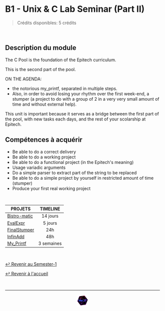 # B1 - Unix & C Lab Seminar  (Part II)

> Crédits disponibles: 5 crédits
<br>

## Description du module
The C Pool is the foundation of the Epitech curriculum.

This is the second part of the pool.

ON THE AGENDA:
- the notorious my_printf, separated in multiple steps.
- Also, in order to avoid losing your rhythm over the first week-end, a stumper (a project to do with a group of 2 in a very very small amount of time and without external help).

This unit is important because it serves as a bridge between the first part of the pool, with new tasks each days, and the rest of your scolarship at Epitech.

## Compétences à acquérir
- Be able to do a correct delivery
- Be able to do a working project
- Be able to do a functional project (in the Epitech's meaning)
- Usage variadic arguments
- Do a simple parser to extract part of the string to be replaced
- Be able to do a simple project by yourself in restricted amount of time (stumper)
- Produce your first real working project
<br>


<table align="center">
    <thead>
        <tr>
            <th>PROJETS</th>
            <th>TIMELINE</th>
        </tr>
    </thead>
    <tbody>
        <tr>
            <td><a href="https://github.com/Studio-17/Epitech-Subjects/tree/main/Semester-1/B-CPE-101/Bistro-matic/">Bistro-matic</a></td>
            <td align="center">14 jours</td>
        </tr>
        <tr>
            <td><a href="https://github.com/Studio-17/Epitech-Subjects/tree/main/Semester-1/B-CPE-101/EvalExpr/">EvalExpr</a></td>
            <td align="center">5 jours</td>
        </tr>
        <tr>
            <td><a href="https://github.com/Studio-17/Epitech-Subjects/tree/main/Semester-1/B-CPE-101/FinalStumper/">FinalStumper</a></td>
            <td align="center">24h</td>
        </tr>
        <tr>
            <td><a href="https://github.com/Studio-17/Epitech-Subjects/tree/main/Semester-1/B-CPE-101/InfinAdd/">InfinAdd</a></td>
            <td align="center">48h</td>
        </tr>
        <tr>
            <td><a href="https://github.com/Studio-17/Epitech-Subjects/tree/main/Semester-1/B-CPE-101/My_Printf/">My_Printf</a></td>
            <td align="center">3 semaines</td>
        </tr>
    </tbody>
</table>
<br>

[↩️ Revenir au Semester-1](https://github.com/Studio-17/Epitech-Subjects/tree/main/Semester-1)

[↩️ Revenir à l'accueil](https://github.com/Studio-17/Epitech-Subjects)

<br>

---

<div align="center">

<a href="https://github.com/Studio-17" target="_blank"><img src="../../assets/voc17.gif" width="40"></a>

</div>